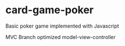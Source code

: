 # card-game-poker
Basic poker game implemented with Javascript

MVC Branch optimized model-view-controller